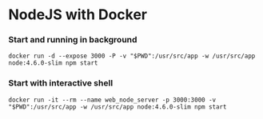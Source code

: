# NodeJS with Docker

### Start and running in background
```
docker run -d --expose 3000 -P -v "$PWD":/usr/src/app -w /usr/src/app node:4.6.0-slim npm start
```


### Start with interactive shell
```
docker run -it --rm --name web_node_server -p 3000:3000 -v "$PWD":/usr/src/app -w /usr/src/app node:4.6.0-slim npm start
```
